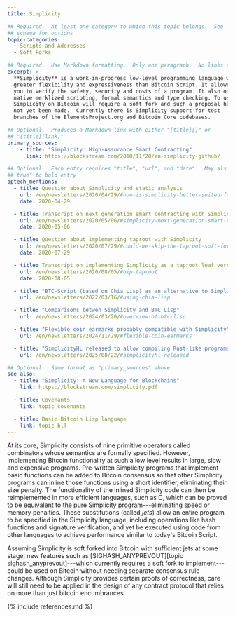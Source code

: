 ```yaml
---
title: Simplicity

## Required.  At least one category to which this topic belongs.  See
## schema for options
topic-categories:
  - Scripts and Addresses
  - Soft Forks

## Required.  Use Markdown formatting.  Only one paragraph.  No links allowed.
excerpt: >
  **Simplicity** is a work-in-progress low-level programming language with
  greater flexibility and expressiveness than Bitcoin Script. It allows
  you to verify the safety, security and costs of a program. It also offers
  native merklized scripting, formal semantics and type checking. To use
  Simplicity on Bitcoin will require a soft fork and such a proposal has
  not yet been made.  Currently there is Simplicity support for test
  branches of the ElementsProject.org and Bitcoin Core codebases.

## Optional.  Produces a Markdown link with either "[title][]" or
## "[title](link)"
primary_sources:
    - title: "Simplicity: High-Assurance Smart Contracting"
      link: https://blockstream.com/2018/11/28/en-simplicity-github/

## Optional.  Each entry requires "title", "url", and "date".  May also use "feature:
## true" to bold entry
optech_mentions:
  - title: Question about Simplicity and static analysis
    url: /en/newsletters/2020/04/29/#how-is-simplicity-better-suited-for-static-analysis-compared-to-script
    date: 2020-04-29

  - title: Transcript on next generation smart contracting with Simplicity
    url: /en/newsletters/2020/05/06/#simplicity-next-generation-smart-contracting
    date: 2020-05-06

  - title: Question about implementing taproot with Simplicity
    url: /en/newsletters/2020/07/29/#could-we-skip-the-taproot-soft-fork-and-instead-use-simplicity-to-write-the-equivalent-of-taproot-scripts
    date: 2020-07-29

  - title: Transcript on implementing Simplicity as a taproot leaf version
    url: /en/newsletters/2020/08/05/#bip-taproot
    date: 2020-08-05

  - title: "BTC-Script (based on Chia Lisp) as an alternative to Simplicity"
    url: /en/newsletters/2022/03/16/#using-chia-lisp

  - title: "Comparisons betwen Simplicity and BTC Lisp"
    url: /en/newsletters/2024/03/20/#overview-of-btc-lisp

  - title: "Flexible coin earmarks probably compatible with Simplicity"
    url: /en/newsletters/2024/11/29/#flexible-coin-earmarks

  - title: "SimplicityHL released to allow compiling Rust-like programs to Simplicity script"
    url: /en/newsletters/2025/08/22/#simplicityhl-released

## Optional.  Same format as "primary_sources" above
see_also:
  - title: "Simplicity: A New Language for Blockchains"
    link: https://blockstream.com/simplicity.pdf

  - title: Covenants
    link: topic covenants

  - title: Basic Bitcoin Lisp language
    link: topic bll
---
```

At its core, Simplicity consists of nine primitive operators called
combinators whose semantics are formally specified. However,
implementing Bitcoin functionality at such a low level results in
large, slow and expensive programs.  Pre-written Simplicity programs
that implement basic functions can be added to Bitcoin consensus so
that other Simplicity programs can inline those functions using a
short identifier, eliminating their size penalty.  The functionality
of the inlined Simplicity code can then be reimplemented in more
efficient languages, such as C, which can be proved to be equivalent
to the pure Simplicity program---eliminating speed or memory
penalties.  These substitutions (called *jets*) allow an entire
program to be specified in the Simplicity language, including
operations like hash functions and signature verification, and yet
be executed using code from other languages to achieve performance
similar to today's Bitcoin Script.

Assuming Simplicity is soft forked into Bitcoin with sufficient jets
at some stage, new features such as [SIGHASH_ANYPREVOUT][topic
sighash_anyprevout]---which currently requires a soft fork to
implement---could be used on Bitcoin without needing separate
consensus rule changes.  Although Simplicity provides certain proofs of
correctness, care will still need to be applied in the design of any
contract protocol that relies on more than just bitcoin encumbrances.

{% include references.md %}
